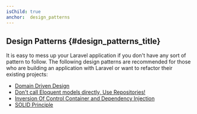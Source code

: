 ```yaml
---
isChild: true
anchor:  design_patterns
---
```


## Design Patterns {#design_patterns_title}

It is easy to mess up your Laravel application if you don't have any sort of pattern to follow. The following design patterns are recommended for those who are building an application with Laravel or want to refactor their existing projects:

* [Domain Driven Design][ddd-url]
* [Don't call Eloquent models directly, Use Repositories!][repo-url]
* [Inversion Of Control Container and Dependency Injection][ioc-url]
* [SOLID Principle][solid-url]

[ddd-url]:http://caughtexceptions.blogspot.co.nz/2014/02/domain-driven-design-in-laravel-4-part-1.html
[repo-url]:http://vegibit.com/laravel-repository-pattern/
[ioc-url]:http://www.sitepoint.com/dependency-injection-laravels-ioc/
[solid-url]:http://en.wikipedia.org/wiki/SOLID_(object-oriented_design)